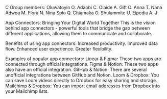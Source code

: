 C
Group members:
Oluwatoyin O.
Adaobi C.
Olaide A.
Gift O.
Anna T.
Nana Adwoa M.
Flora N.
Nina Spio Q.
Chiamaka O.
Shulammite U.
Elpedia A. J
 
App Connectors: Bringing Your Digital World Together
This is the vision behind app connectors - powerful tools that bridge the gap between different applications, allowing them to communicate and collaborate. 

Benefits of using app connectors:
Increased productivity.
Improved data flow.
Enhanced user experience.
Greater flexibility.

Examples of popular app connectors:
Linear & Figma: These two apps are connected through official integrations. 
Figma & Notion: These two apps also have an official integration. 
GitHub & Notion: There are several unofficial integrations between GitHub and Notion. 
Loom & Dropbox: You can save Loom videos directly to Dropbox for easy sharing and storage.
Mailchimp & Dropbox: You can import email addresses from Dropbox into your Mailchimp lists.

